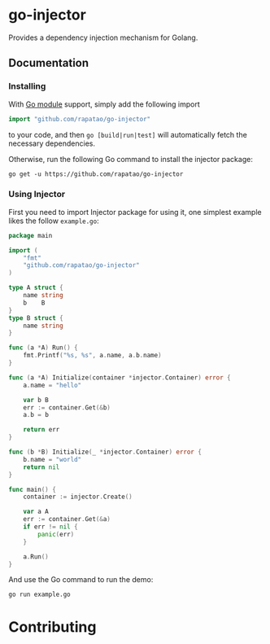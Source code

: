 # go-injector

Provides a dependency injection mechanism for Golang.

## Documentation

### Installing

With [Go module](https://github.com/golang/go/wiki/Modules) support, simply add the following import

```go
import "github.com/rapatao/go-injector"
```

to your code, and then `go [build|run|test]` will automatically fetch the necessary dependencies.

Otherwise, run the following Go command to install the injector package:

```shell
go get -u https://github.com/rapatao/go-injector
```

### Using Injector

First you need to import Injector package for using it, one simplest example likes the follow `example.go`:

```go
package main

import (
	"fmt"
	"github.com/rapatao/go-injector"
)

type A struct {
	name string
	b    B
}
type B struct {
	name string
}

func (a *A) Run() {
	fmt.Printf("%s, %s", a.name, a.b.name)
}

func (a *A) Initialize(container *injector.Container) error {
	a.name = "hello"

	var b B
	err := container.Get(&b)
	a.b = b

	return err
}

func (b *B) Initialize(_ *injector.Container) error {
	b.name = "world"
	return nil
}

func main() {
	container := injector.Create()

	var a A
	err := container.Get(&a)
	if err != nil {
		panic(err)
	}

	a.Run()
}
```

And use the Go command to run the demo:

```shell
go run example.go
```

# Contributing

